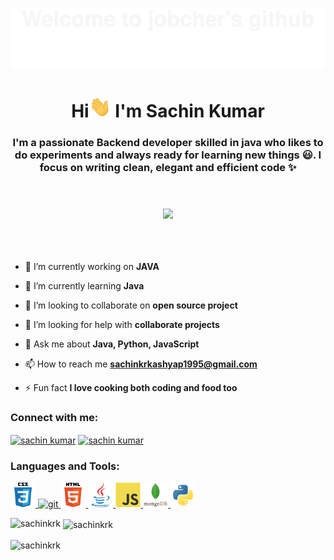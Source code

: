 ![MasterHead](https://github.com/BEPb/BEPb/raw/main/assets/Bottom_up.svg)



<h1 align="center">Hi<img src="https://raw.githubusercontent.com/ABSphreak/ABSphreak/master/gifs/Hi.gif" width="35"> I'm Sachin Kumar</h1>
<h3 align="center">I'm a passionate Backend developer skilled in java who likes to do experiments and always ready for learning new things 😃. I focus on writing clean, elegant and efficient code ✨</h3>

<br/>

<h3 align="center" color:"red">
     <a href="https://github.com/Abhisek753/readme-typing-svg">
          <img src="https://readme-typing-svg.demolab.com/?lines=hi! My self Sachin Kumar 🏽; I am a Backend%20developer 🏻‍💻; interested in Coding 🏃‍♂️♂️;Curious%20to%20learn%20new%20things !&font=Fira%20Code&center=true&width=440&height=45&color=#37bcf7&vCenter=true&size=22&pause=1000"></a>
      </h3>
<br/>
<!-- <img src="https://www.lambdatest.com/resources/images/ezgif.com-gif-maker-16.gif" height="200px" width="300" align="right" alt="animation"/> -->

<br/>

- 🔭 I’m currently working on **JAVA**

- 🌱 I’m currently learning **Java**

- 👯 I’m looking to collaborate on **open source project**

- 🤝 I’m looking for help with **collaborate projects**

- 💬 Ask me about **Java, Python, JavaScript**

- 📫 How to reach me **sachinkrkashyap1995@gmail.com**

- ⚡ Fun fact **I love cooking both coding and food too**

<h3 align="left">Connect with me:</h3>
<p align="left">
<a href="https://codepen.io/sachin kumar" target="blank"><img align="center" src="https://raw.githubusercontent.com/rahuldkjain/github-profile-readme-generator/master/src/images/icons/Social/codepen.svg" alt="sachin kumar" height="30" width="40" /></a>
<a href="https://linkedin.com/in/sachin kumar" target="blank"><img align="center" src="https://raw.githubusercontent.com/rahuldkjain/github-profile-readme-generator/master/src/images/icons/Social/linked-in-alt.svg" alt="sachin kumar" height="30" width="40" /></a>
</p>

<h3 align="left">Languages and Tools:</h3>
<p align="left"> <a href="https://www.w3schools.com/css/" target="_blank" rel="noreferrer"> <img src="https://raw.githubusercontent.com/devicons/devicon/master/icons/css3/css3-original-wordmark.svg" alt="css3" width="40" height="40"/> </a> <a href="https://git-scm.com/" target="_blank" rel="noreferrer"> <img src="https://www.vectorlogo.zone/logos/git-scm/git-scm-icon.svg" alt="git" width="40" height="40"/> </a> <a href="https://www.w3.org/html/" target="_blank" rel="noreferrer"> <img src="https://raw.githubusercontent.com/devicons/devicon/master/icons/html5/html5-original-wordmark.svg" alt="html5" width="40" height="40"/> </a> <a href="https://www.java.com" target="_blank" rel="noreferrer"> <img src="https://raw.githubusercontent.com/devicons/devicon/master/icons/java/java-original.svg" alt="java" width="40" height="40"/> </a> <a href="https://developer.mozilla.org/en-US/docs/Web/JavaScript" target="_blank" rel="noreferrer"> <img src="https://raw.githubusercontent.com/devicons/devicon/master/icons/javascript/javascript-original.svg" alt="javascript" width="40" height="40"/> </a> <a href="https://www.mongodb.com/" target="_blank" rel="noreferrer"> <img src="https://raw.githubusercontent.com/devicons/devicon/master/icons/mongodb/mongodb-original-wordmark.svg" alt="mongodb" width="40" height="40"/> </a> <a href="https://www.python.org" target="_blank" rel="noreferrer"> <img src="https://raw.githubusercontent.com/devicons/devicon/master/icons/python/python-original.svg" alt="python" width="40" height="40"/> </a> </p>

<p><img align="left" src="https://github-readme-stats.vercel.app/api/top-langs?username=sachinkrk&show_icons=true&locale=en&layout=compact" alt="sachinkrk" /></p>

<p>&nbsp;<img align="center" src="https://github-readme-stats.vercel.app/api?username=sachinkrk&show_icons=true&locale=en" alt="sachinkrk" /></p>

<p><img align="center" src="https://github-readme-streak-stats.herokuapp.com/?user=sachinkrk&" alt="sachinkrk" /></p>
